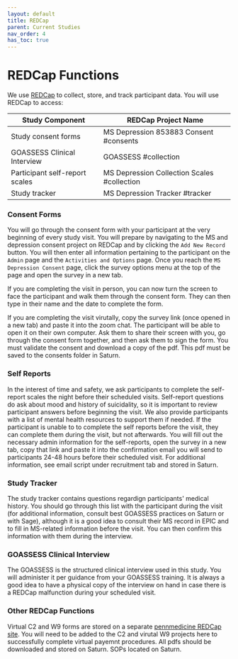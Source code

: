 ```yaml
---
layout: default
title: REDCap
parent: Current Studies
nav_order: 4
has_toc: true
---
```


# REDCap Functions
We use [REDCap](https://axis.med.upenn.edu/) to collect, store, and track participant data. You will use REDCap to access:

| Study Component | REDCap Project Name |
| ----------- | ----------- |
| Study consent forms | MS Depression 853883 Consent #consents |
| GOASSESS Clinical Interview | GOASSESS #collection |
| Participant self-report scales | MS Depression Collection Scales #collection |
| Study tracker | MS Depression Tracker #tracker |

### Consent Forms
You will go through the consent form with your participant at the very beginning of every study visit. You will prepare by navigating to the MS and depression consent project on REDCap and by clicking the `Add New Record` button. You will then enter all information pertaining to the participant on the `Admin` page and the `Activities and Options` page. Once you reach the `MS Depression Consent` page, click the survey options menu at the top of the page and open the survey in a new tab. 

If you are completing the visit in person, you can now turn the screen to face the participant and walk them through the consent form. They can then type in their name and the date to complete the form. 

If you are completing the visit virutally, copy the survey link (once opened in a new tab) and paste it into the zoom chat. The participant will be able to open it on their own computer. Ask them to share their screen with you, go through the consent form together, and then ask them to sign the form. You must validate the consent and download a copy of the pdf. This pdf must be saved to the consents folder in Saturn. 

### Self Reports
In the interest of time and safety, we ask participants to complete the self-report scales the night before their scheduled visits. Self-report questions do ask about mood and history of suicidality, so it is important to review participant answers before beginning the visit. We also provide participants with a list of mental health resources to support them if needed. If the participant is unable to to complete the self reports before the visit, they can complete them during the visit, but not afterwards. You will fill out the necessary admin information for the self-reports, open the survey in a new tab, copy that link and paste it into the confirmation email you will send to participants 24-48 hours before their scheduled visit. For additional information, see email script under recruitment tab and stored in Saturn.

### Study Tracker
The study tracker contains questions regardign participants' medical history. You should go through this list with the participant during the visit (for additional information, consult best GOASSESS practices on Saturn or with Sage), although it is a good idea to consult their MS record in EPIC and to fill in MS-related information before the visit. You can then confirm this information with them during the interview.

### GOASSESS Clinical Interview
The GOASSESS is the structured clinical interview used in this study. You will administer it per guidance from your GOASSESS training. It is always a good idea to have a physical copy of the interview on hand in case there is a REDCap malfunction during your scheduled visit. 

### Other REDCap Functions
Virtual C2 and W9 forms are stored on a separate [pennmedicine REDCap site](https://redcap.med.upenn.edu/). You will need to be added to the C2 and virutal W9 projects here to successfully complete virtual payemnt procedures. All pdfs should be downloaded and stored on Saturn. SOPs located on Saturn.